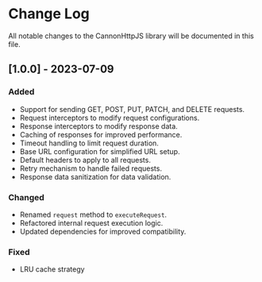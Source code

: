 # Change Log

All notable changes to the CannonHttpJS library will be documented in this file.

## [1.0.0] - 2023-07-09

### Added

- Support for sending GET, POST, PUT, PATCH, and DELETE requests.
- Request interceptors to modify request configurations.
- Response interceptors to modify response data.
- Caching of responses for improved performance.
- Timeout handling to limit request duration.
- Base URL configuration for simplified URL setup.
- Default headers to apply to all requests.
- Retry mechanism to handle failed requests.
- Response data sanitization for data validation.

### Changed

- Renamed `request` method to `executeRequest`.
- Refactored internal request execution logic.
- Updated dependencies for improved compatibility.

### Fixed

- LRU cache strategy

